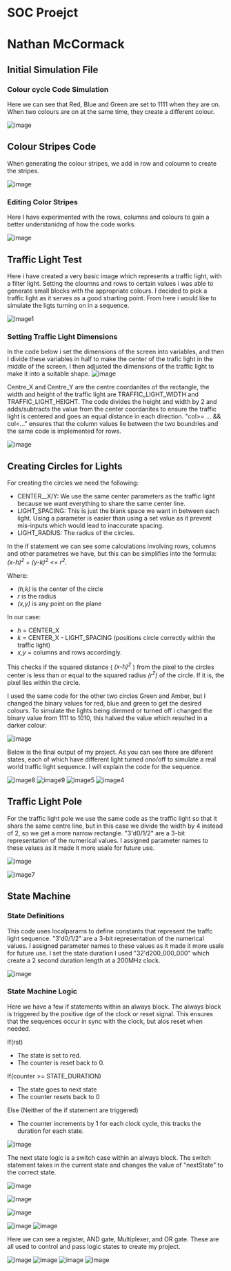 # **SOC Proejct**
# **Nathan McCormack**
## **Initial Simulation File**
### **Colour cycle Code Simulation**
Here we can see that Red, Blue and Green are set to 1111 when they are on. When two colours are on at the same time, they
create a different colour.

![image](https://github.com/user-attachments/assets/e8a307f0-5cb3-4a2a-a32f-757c5d758eb3)

## **Colour Stripes Code**
When generating the colour stripes, we add in row and coloumn to create the stripes.

![image](https://github.com/user-attachments/assets/d070f62f-18c8-4b1e-9b1b-6b14cc2adf8f)

### **Editing Color Stripes**
Here I have experimented with the rows, columns and colours to gain a better understanidng of how the code works.

![image](https://github.com/user-attachments/assets/3fd7d042-7698-4cd8-926a-f5eaafd40f80)

## **Traffic Light Test**
Here i have created a very basic image which represents a traffic light, with a filter light. Setting the cloumns and rows to certain values i was able to generate small 
blocks with the appropriate colours. I decided to pick a traffic light as it serves as a good strarting point. From here i would like to simulate the ligts turning on in a 
sequence.

![image1](https://github.com/user-attachments/assets/261f1e22-c4a9-4e40-85f0-25ee5301f713)

### **Setting Traffic Light Dimensions**
In the code below i set the dimensions of the screen into variables, and then I divide these variables in half to make the center of the trafic light in the middle of the screen.
I then adjusted the dimensions of the traffic light to make it into a suitable shape.
![image](https://github.com/user-attachments/assets/2c776cc9-c8fa-4246-837b-f33e7cac8913)

Centre_X and Centre_Y are the centre coordanites of the rectangle, the width and height of the traffic light are TRAFFIC_LIGHT_WIDTH and TRAFFIC_LIGHT_HEIGHT. The code divides the height and width by 2 and adds/subtracts the value from the center coordanites to ensure the traffic light is centered and goes an equal distance in each direction. "col>= ... && col<..." ensures that the column values lie between the two boundries and the same code is implemented for rows.

![image](https://github.com/user-attachments/assets/eac66982-cc58-44ac-adeb-02d357817858)


## **Creating Circles for Lights**
For creating the circles we need the following: 
- CENTER__X/Y: We use the same center parameters as the traffic light because we want everything to share the same center line.
- LIGHT_SPACING: This is just the blank space we want in between each light. Using a parameter is easier than using a set value as it prevent mis-inputs which would lead to inaccurate spacing.
- LIGHT_RADIUS: The radius of the circles.

In the if statement we can see some calculations involving rows, columns and other parametres we have, but this can be simplifies into the formula: *(x-h)<sup>2</sup> + (y-k)<sup>2</sup> <= r<sup>2</sup>*. 

Where:
- *(h,k)* is the center of the circle
- *r* is the radius
- *(x,y)* is any point on the plane

In our case:
- *h* = CENTER_X
- *k* = CENTER_X - LIGHT_SPACING (positions circle correctly within the traffic light)
- *x,y* = columns and rows accordingly.

This checks if the squared distance ( *(x-h)<sup>2</sup>* ) from the pixel to the circles center is less than or equal to the squared radius *(r<sup>2</sup>)* of the circle. If it is, the pixel lies within the circle.

I used the same code for the other two circles Green and Amber, but I changed the binary values for red, blue and green to get the desired colours. To simulate the lights being dimmed or turned off i changed the binary value from 1111 to 1010, this halved the value which resulted in a darker colour.

![image](https://github.com/user-attachments/assets/09fd22a9-6e3d-4e19-b706-59755441e92d)

Below is the final output of my project. As you can see there are diferent states, each of which have different light turned ono/off to simulate a real world traffic light sequence. I will explain the code for the sequence.

![image8](https://github.com/user-attachments/assets/81c513a1-441f-41f8-bf41-365f0cecb1a5) 
![image9](https://github.com/user-attachments/assets/96610782-9982-448d-8bb2-9be553915942)
![image5](https://github.com/user-attachments/assets/cf4fb656-21aa-45b1-88ee-409ca5cd0370)
![image4](https://github.com/user-attachments/assets/5a60d643-0565-45ce-88f6-823b2b38665a)

## **Traffic Light Pole**

For the traffic light pole we use the same code as the traffic light so that it shars the same centre line, but in this case we divide the width by 4 instead of 2, so we get a more narrow rectangle. "3'd0/1/2" are a 3-bit representation of the numerical values. I assigned parameter names to these values as it made it more usale for future use.

![image](https://github.com/user-attachments/assets/ec3bfc22-8939-40d1-bc46-633afac25f00)

![image7](https://github.com/user-attachments/assets/9d319379-7a7e-42c9-9229-b5b082642d0e)

## **State Machine**

### **State Definitions**
This code uses localparams to define constants that represent the traffc light sequence. "3'd0/1/2" are a 3-bit representation of the numerical values. I assigned parameter names to these values as it made it more usale for future use. I set the state duration I used "32'd200_000_000" which create a 2 second duration length at a 200MHz clock.

![image](https://github.com/user-attachments/assets/99d235be-9555-4df0-b5ea-e0d46ec7b51a)

### **State Machine Logic**

Here we have a few if statements within an always block. The always block is triggered by the positive dge of the clock or reset signal. This ensures that the sequences occur in sync with the clock, but alos reset when needed.

If(rst)
- The state is set to red. 
- The counter is reset back to 0.

If(counter >= STATE_DURATION)
- The state goes to next state
- The counter resets back to 0

Else (Neither of the if statement are triggered)
- The counter increments by 1 for each clock cycle, this tracks the duration for each state.

![image](https://github.com/user-attachments/assets/2bbeb262-a8e9-477b-9ab9-4bff9504a0b7)

The next state logic is a switch case within an always block. The switch statement takes in the current state and changes the value of "nextState" to the correct state.

![image](https://github.com/user-attachments/assets/a9d566b7-52b5-4180-b8c2-342b3d76fbdf)



![image](https://github.com/user-attachments/assets/300ad055-eb70-4a68-9a4b-fe6aa041f7ff)

![image](https://github.com/user-attachments/assets/6cbde2f8-8f7c-4cf7-838e-57f8ba4a25e8)

![image](https://github.com/user-attachments/assets/b81bb492-3e13-45dc-a79a-733fea6697c8)
![image](https://github.com/user-attachments/assets/8052e150-c3bd-41cb-aa41-f50a83ed8d9f)

Here we can see a register, AND gate, Multiplexer, and OR gate. These are all used to control and pass logic states to create my project.

![image](https://github.com/user-attachments/assets/3469007c-3324-49ae-b5b0-530c0112a4dd)
![image](https://github.com/user-attachments/assets/f5c2a9dd-fd6f-4105-bb41-5292d54f45cf)
![image](https://github.com/user-attachments/assets/d16fba90-2ab2-47d3-afdd-e45aba39c4d0)
![image](https://github.com/user-attachments/assets/499a0226-55fc-43fc-b4c2-abe3e7470921)
